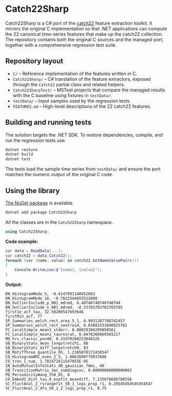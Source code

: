 # Catch22Sharp

Catch22Sharp is a C# port of the [catch22](https://github.com/chlubba/catch22) feature extraction toolkit. It mirrors the original C implementation so that .NET applications can compute the 22 canonical time-series features that make up the catch22 collection. The repository contains both the original C sources and the managed port, together with a comprehensive regression test suite.

## Repository layout

- `C/` – Reference implementation of the features written in C.
- `Catch22Sharp/` – C# translation of the feature extractors, exposed through the `Catch22` partial class and related helpers.
- `Catch22SharpTest/` – MSTest projects that compare the managed results with the C baseline using fixtures in `testData/`.
- `testData/` – Input samples used by the regression tests.
- `FEATURES.md` – High-level descriptions of the 22 catch22 features.

## Building and running tests

The solution targets the .NET SDK. To restore dependencies, compile, and run the regression tests use:

```bash
dotnet restore
dotnet build
dotnet test
```

The tests load the sample time series from `testData/` and ensure the port matches the numeric output of the original C code.

## Using the library

[The NuGet package](https://www.nuget.org/packages/Catch22Sharp) is available.

```bash
dotnet add package Catch22Sharp
```

All the classes are in the `Catch22Sharp` namespace.

```cs
using Catch22Sharp;
```

__Code example:__
```csharp
var data = ReadData(...);
var catch22 = data.Catch22();
foreach (var (name, value) in catch22.GetNameValuePairs())
{
    Console.WriteLine($"{name}, {value}");
}
```
__Output:__
```
DN_HistogramMode_5, -0.6147991148452683
DN_HistogramMode_10, -0.7822544655522088
DN_OutlierInclude_p_001_mdrmd, 0.40740740740740744
DN_OutlierInclude_n_001_mdrmd, -0.23703703703703705
first1e_acf_tau, 32.50260547693646
firstMin_acf, 77
SP_Summaries_welch_rect_area_5_1, 0.9931387788742457
SP_Summaries_welch_rect_centroid, 0.03681553890925782
FC_LocalSimple_mean3_stderr, 0.08029384289850561
FC_LocalSimple_mean1_tauresrat, 0.8478260869565217
MD_hrv_classic_pnn40, 0.31970260223048325
SB_BinaryStats_mean_longstretch1, 88
SB_BinaryStats_diff_longstretch0, 83
SB_MotifThree_quantile_hh, 1.2105878172438547
CO_HistogramAMI_even_2_5, 1.0063890779937608
CO_trev_1_num, 1.782472611547055E-05
IN_AutoMutualInfoStats_40_gaussian_fmmi, 40
SB_TransitionMatrix_3ac_sumdiagcov, 0.08000000000000003
PD_PeriodicityWang_th0_01, 0
CO_Embed2_Dist_tau_d_expfit_meandiff, 7.135078608788558
SC_FluctAnal_2_rsrangefit_50_1_logi_prop_r1, 0.29545454545454547
SC_FluctAnal_2_dfa_50_1_2_logi_prop_r1, 0.75
```
